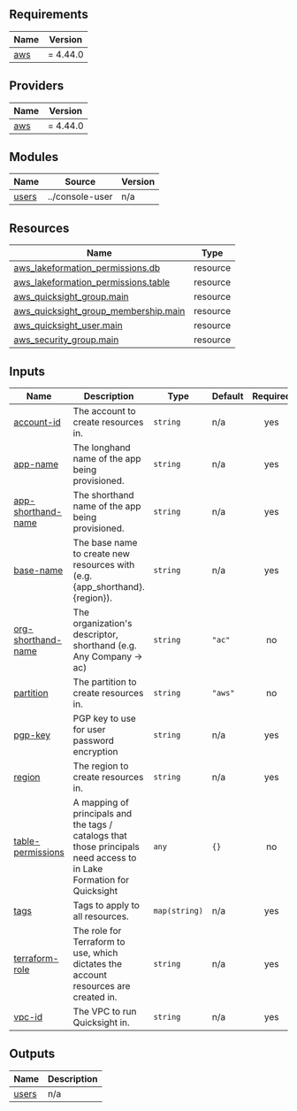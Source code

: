 ## Requirements

| Name | Version |
|------|---------|
| <a name="requirement_aws"></a> [aws](#requirement\_aws) | = 4.44.0 |

## Providers

| Name | Version |
|------|---------|
| <a name="provider_aws"></a> [aws](#provider\_aws) | = 4.44.0 |

## Modules

| Name | Source | Version |
|------|--------|---------|
| <a name="module_users"></a> [users](#module\_users) | ../console-user | n/a |

## Resources

| Name | Type |
|------|------|
| [aws_lakeformation_permissions.db](https://registry.terraform.io/providers/hashicorp/aws/4.44.0/docs/resources/lakeformation_permissions) | resource |
| [aws_lakeformation_permissions.table](https://registry.terraform.io/providers/hashicorp/aws/4.44.0/docs/resources/lakeformation_permissions) | resource |
| [aws_quicksight_group.main](https://registry.terraform.io/providers/hashicorp/aws/4.44.0/docs/resources/quicksight_group) | resource |
| [aws_quicksight_group_membership.main](https://registry.terraform.io/providers/hashicorp/aws/4.44.0/docs/resources/quicksight_group_membership) | resource |
| [aws_quicksight_user.main](https://registry.terraform.io/providers/hashicorp/aws/4.44.0/docs/resources/quicksight_user) | resource |
| [aws_security_group.main](https://registry.terraform.io/providers/hashicorp/aws/4.44.0/docs/resources/security_group) | resource |

## Inputs

| Name | Description | Type | Default | Required |
|------|-------------|------|---------|:--------:|
| <a name="input_account-id"></a> [account-id](#input\_account-id) | The account to create resources in. | `string` | n/a | yes |
| <a name="input_app-name"></a> [app-name](#input\_app-name) | The longhand name of the app being provisioned. | `string` | n/a | yes |
| <a name="input_app-shorthand-name"></a> [app-shorthand-name](#input\_app-shorthand-name) | The shorthand name of the app being provisioned. | `string` | n/a | yes |
| <a name="input_base-name"></a> [base-name](#input\_base-name) | The base name to create new resources with (e.g. {app\_shorthand}.{region}). | `string` | n/a | yes |
| <a name="input_org-shorthand-name"></a> [org-shorthand-name](#input\_org-shorthand-name) | The organization's descriptor, shorthand (e.g. Any Company -> ac) | `string` | `"ac"` | no |
| <a name="input_partition"></a> [partition](#input\_partition) | The partition to create resources in. | `string` | `"aws"` | no |
| <a name="input_pgp-key"></a> [pgp-key](#input\_pgp-key) | PGP key to use for user password encryption | `string` | n/a | yes |
| <a name="input_region"></a> [region](#input\_region) | The region to create resources in. | `string` | n/a | yes |
| <a name="input_table-permissions"></a> [table-permissions](#input\_table-permissions) | A mapping of principals and the tags / catalogs that those principals need access to in Lake Formation for Quicksight | `any` | `{}` | no |
| <a name="input_tags"></a> [tags](#input\_tags) | Tags to apply to all resources. | `map(string)` | n/a | yes |
| <a name="input_terraform-role"></a> [terraform-role](#input\_terraform-role) | The role for Terraform to use, which dictates the account resources are created in. | `string` | n/a | yes |
| <a name="input_vpc-id"></a> [vpc-id](#input\_vpc-id) | The VPC to run Quicksight in. | `string` | n/a | yes |

## Outputs

| Name | Description |
|------|-------------|
| <a name="output_users"></a> [users](#output\_users) | n/a |
